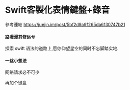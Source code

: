 # Swift客製化表情鍵盤+錄音

參考連結 https://juejin.im/post/5bf2d9a9f265da6130747b21

#### 路漫漫其修远兮

探索 swift 语法的道路上,愿你仰望星空的同时不忘脚踏实地.

#### 一丝小想法

网络请求必不可少

再加个键盘
